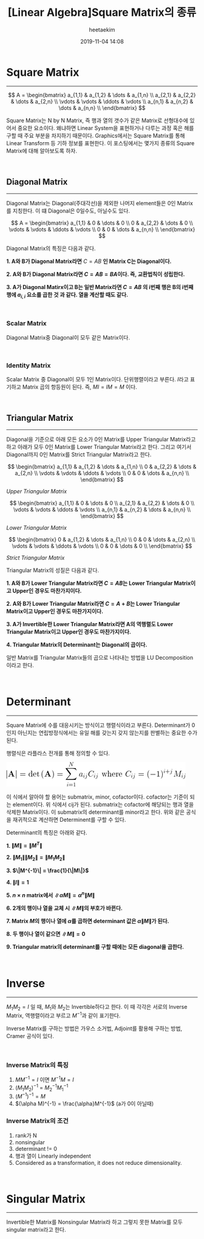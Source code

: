 ﻿---
title: "[Linear Algebra]Square Matrix의 종류"
layout: post
date: 2019-11-04 14:08
image: /assets/images/markdown.jpg
headerImage: false
tag:
- Graphics
- Linear Algebra
- Square Matrix
category: blog
author: heetaekim
description: Square Matrix 종류
MathJax: true
---
# Square Matrix
----

$$
 A = 
 \begin{bmatrix} 
 a_{1,1}  &  a_{1,2}  & \dots  & a_{1,n} \\
 a_{2,1}  &  a_{2,2}  & \dots  & a_{2,n} \\ 
 \vdots   &  \vdots   & \ddots & \vdots \\ 
 a_{n,1}  &  a_{n,2}  & \dots  & a_{n,n} \\ 
 \end{bmatrix} 
 $$

Square Matrix는 N by N Matrix, 즉 행과 열의 갯수가 같은 Matrix로 선형대수에 있어서 중요한 요소이다. 왜냐하면 Linear System을 표현하거나 다루는 과정 혹은 해를 구할 때 주요 부분을 차지하기 때문이다. Graphics에서는 Square Matrix를 통해 Linear Transform 등 기하 정보를 표현한다. 이 포스팅에서는 몇가지 종류의 Square Matrix에 대해 알아보도록 하자.

&nbsp;&nbsp;&nbsp;&nbsp;
## Diagonal Matrix
----
Diagonal Matrix는 Diagonal(주대각선)을 제외한 나머지 element들은 0인 Matrix를 지칭한다. 이 떄 Diagonal은 0일수도, 아닐수도 있다. 

$$
 A = 
 \begin{bmatrix} 
 a_{1,1}  &  0  & \dots  & 0 \\
 0  &  a_{2,2}  & \dots  & 0 \\ 
 \vdots   &  \vdots   & \ddots & \vdots \\ 
 0  &  0  & \dots  & a_{n,n} \\ 
 \end{bmatrix} 
 $$

Diagonal Matrix의 특징은 다음과 같다.

**1. A와 B가 Diagonal Matrix라면** $C = AB$ **인 Matrix C는 Diagonal이다.**

**2. A와 B가 Diagonal Matrix라면 $C = AB = BA$이다. 즉, 교환법칙이 성립한다.**

**3. A가 Diagonal Matirx이고 B는 일반 Matrix라면 $C = AB$ 의 i번째 행은 B의 i번째 행에 $a_{i,i}$ 요소를 곱한 것 과 같다. 열을 계산할 때도 같다.**


&nbsp;&nbsp;&nbsp;&nbsp;

### Scalar Matrix
Diagonal Matrix중 Diagonal이 모두 같은 Matrix이다.

&nbsp;&nbsp;&nbsp;&nbsp;

### Identity Matrix
Scalar Matrix 중 Diagonal이 모두 1인 Matrix이다. 단위행렬이라고 부른다. $I$라고 표기하고 Matrix 곱의 항등원이 된다. 즉, $MI = IM = M$ 이다.

&nbsp;&nbsp;&nbsp;&nbsp;

## Triangular Matrix
----
Diagonal을 기준으로 아래 모든 요소가 0인 Matrix를 Upper Triangular Matrix라고 하고 아래가 모두 0인 Matrix를 Lower Triangular Matrix라고 한다. 그리고 여기서 Diagonal까지 0인 Matrix를 Strict Triangular Matrix라고 한다.

$$
 \begin{bmatrix} 
 a_{1,1}  &  a_{1,2}  & \dots  & a_{1,n} \\
 0  &  a_{2,2}  & \dots  & a_{2,n} \\ 
 \vdots   &  \vdots   & \ddots & \vdots \\ 
 0  &  0  & \dots  & a_{n,n} \\ 
 \end{bmatrix} 
 $$

_Upper Triangular Matrix_

 $$
 \begin{bmatrix} 
 a_{1,1}  &  0  & \dots  & 0 \\
 a_{2,1}  &  a_{2,2}  & \dots  & 0 \\ 
 \vdots   &  \vdots   & \ddots & \vdots \\ 
 a_{n,1}  &  a_{n,2}  & \dots  & a_{n,n} \\ 
 \end{bmatrix} 
 $$

_Lower Triangular Matrix_

$$
 \begin{bmatrix} 
 0  &  a_{1,2}  & \dots  & a_{1,n} \\
 0  &  0  & \dots  & a_{2,n} \\ 
 \vdots   &  \vdots   & \ddots & \vdots \\ 
 0  &  0  & \dots  & 0 \\ 
 \end{bmatrix} 
 $$

_Strict Triangular Matrix_

Triangular Matrix의 성질은 다음과 같다.

**1. A와 B가 Lower Triangular Matrix라면 $C = AB$는 Lower Triangular Matrix이고 Upper인 경우도 마찬가지이다.**

**2. A와 B가 Lower Triangular Matrix라면 $C = A + B$는 Lower Triangular Matrix이고 Upper인 경우도 마찬가지이다.**

**3. A가 Invertible한 Lower Triangular Matrix라면 A의 역행렬도 Lower Triangular Matrix이고 Upper인 경우도 마찬가지이다.**

**4. Triangular Matrix의 Determinant는 Diagonal의 곱이다.**

일반 Matrix를 Triangular Matrix들의 곱으로 나타내는 방법을 LU Decomposition이라고 한다.

&nbsp;&nbsp;&nbsp;&nbsp;

# Determinant
----
Square Matrix에 수를 대응시키는 방식이고 행렬식이라고 부른다. Determinant가 0인지 아닌지는 연립방정식에서는 유일 해를 갖는지 갖지 않는지를 판별하는 중요한 수가 된다.

행렬식은 라플라스 전개를 통해 정의할 수 있다.

![라플라스 전개](/assets/images/post/2019-11-04-Square-Matrix/Determinant.jpg)

이 식에서 알아야 할 용어는 submatrix, minor, cofactor이다. cofactor는 기준이 되는 element이다. 위 식에서 cij가 된다. submatrix는 cofactor에 해당되는 행과 열을 삭제한 Matrix이다. 이 submatrix의 determinant를 minor라고 한다. 위와 같은 공식을 재귀적으로 계산하면 Determinent를 구할 수 있다.

Determinant의 특징은 아래와 같다.

**1. $\|M\| = \|M^{T}\|$**

**2. $\|M_{1}\|\|M_{2}\| = \|M_{1}M_{2}\|$**

**3. $\|M^{-1}\| = \frac{1}{\|M\|}$**

**4. $\|I\| = 1$**

**5. $n \times n$ matrix에서 $\|\alpha M\| = \alpha^{n}\|M\|$**

**6. 2개의 행이나 열을 교체 시 $\|M\|$의 부호가 바뀐다.**

**7. Matrix $M$의 행이나 열에 $\alpha$를 곱하면 determinant 값은 $\alpha\|M\|$가 된다.**

**8. 두 행이나 열이 같으면 $\|M\| = 0$**

**9. Triangular matrix의 determinant를 구할 때에는 모든 diagonal을 곱한다.**

&nbsp;&nbsp;&nbsp;&nbsp;

# Inverse
----
$M_{1}M_{2} = I$ 일 때, $M_{1}$와 $M_{2}$는 Invertible하다고 한다. 이 때 각각은 서로의 Inverse Matrix, 역행렬이라고 부르고 $M^{-1}$과 같이 표기한다.

Inverse Matrix를 구하는 방법은 가우스 소거법, Adjoint를 활용해 구하는 방법, Cramer 공식이 있다.

&nbsp;&nbsp;&nbsp;&nbsp;

### Inverse Matrix의 특징
1. $MM^{-1} = I$ 이면 $M^{-1}M = I$
2. $(M_{1}M_{2})^{-1}$ = $M_{2}^{-1}M_{1}^{-1}$
3. $(M^{-1})^{-1} = M$
4. $(\alpha M)^{-1} = \frac{\alpha}M^{-1}$ (a가 0이 아닐때)


### Inverse Matrix의 조건
1. rank가 N
2. nonsingular
3. determinant != 0
4. 행과 열이 Linearly independent
5. Considered as a transformation, it does not reduce dimensionality.


&nbsp;&nbsp;&nbsp;&nbsp;

# Singular Matrix
----
Invertible한 Matrix를 Nonsingular Matrix라 하고 그렇지 못한 Matrix를 모두 singular matrix라고 한다.